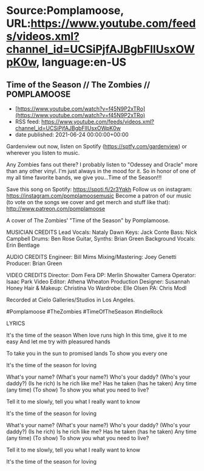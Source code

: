 # Source:Pomplamoose, URL:https://www.youtube.com/feeds/videos.xml?channel_id=UCSiPjfAJBgbFlIUsxOWpK0w, language:en-US

## Time of the Season // The Zombies // POMPLAMOOSE
 - [https://www.youtube.com/watch?v=f45N9P2xTRo](https://www.youtube.com/watch?v=f45N9P2xTRo)
 - RSS feed: https://www.youtube.com/feeds/videos.xml?channel_id=UCSiPjfAJBgbFlIUsxOWpK0w
 - date published: 2021-06-24 00:00:00+00:00

Gardenview out now, listen on Spotify (https://sptfy.com/gardenview) or wherever you listen to music.

 Any Zombies fans out there? I probably listen to "Odessey and Oracle" more than any other vinyl. I'm just always in the mood for it. So in honor of one of my all time favorite bands, we give you...Time of the Season!!!

Save this song on Spotify: https://spoti.fi/2r3Yqkh
Follow us on instagram: https://instagram.com/pomplamoosemusic
Become a patron of our music (to vote on the songs we cover and get merch and stuff like that): http://www.patreon.com/pomplamoose

A cover of The Zombies' "Time of the Season" by Pomplamoose.

MUSICIAN CREDITS
Lead Vocals: Nataly Dawn
Keys: Jack Conte
Bass: Nick Campbell
Drums: Ben Rose
Guitar, Synths: Brian Green
Background Vocals: Erin Bentlage

AUDIO CREDITS
Engineer: Bill Mims
Mixing/Mastering: Joey Genetti
Producer: Brian Green

VIDEO CREDITS
Director: Dom Fera
DP: Merlin Showalter
Camera Operator: Isaac Park
Video Editor: Athena Wheaton
Production Designer: Susannah Honey
Hair & Makeup: Christina Vo
Wardrobe: Elle Olsen
PA: Chris Modl

Recorded at Cielo Galleries/Studios in Los Angeles.

#Pomplamoose #TheZombies #TimeOfTheSeason #IndieRock

LYRICS

It's the time of the season
When love runs high
In this time, give it to me easy
And let me try with pleasured hands

To take you in the sun to promised lands
To show you every one

It's the time of the season for loving

What's your name? (What's your name?)
Who's your daddy? (Who's your daddy?)
(Is he rich) Is he rich like me?
Has he taken (has he taken)
Any time (any time)
(To show) To show you what you need to live?

Tell it to me slowly, tell you what
I really want to know

It's the time of the season for loving

What's your name? (What's your name?)
Who's your daddy? (Who's your daddy?)
(Is he rich) Is he rich like me?
Has he taken (has he taken)
Any time (any time)
(To show) To show you what you need to live?

Tell it to me slowly, tell you what
I really want to know

It's the time of the season for loving

